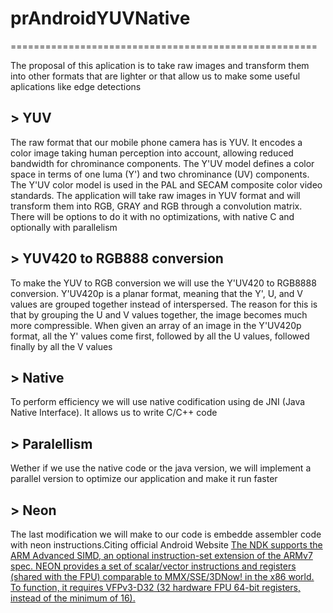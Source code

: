 # prAndroidYUVNative
=====================================================

The proposal of this aplication is to take raw images and transform them into other formats that are lighter or that allow us to make some useful aplications like edge detections

## >  YUV
The raw format that our mobile phone camera has is YUV. It encodes a color image taking human perception into account, allowing reduced bandwidth for chrominance components. The Y'UV model defines a color space in terms of one luma (Y') and two chrominance (UV) components. The Y'UV color model is used in the PAL and SECAM composite color video standards. The application will take raw images in YUV format and will transform them into RGB, GRAY and RGB through a convolution matrix. There will be options to do it with no optimizations, with native C and optionally with parallelism

## > YUV420 to RGB888 conversion
To make the YUV to RGB conversion we will use the Y'UV420 to RGB8888 conversion. Y'UV420p is a planar format, meaning that the Y', U, and V values are grouped together instead of interspersed. The reason for this is that by grouping the U and V values together, the image becomes much more compressible. When given an array of an image in the Y'UV420p format, all the Y' values come first, followed by all the U values, followed finally by all the V values

## > Native
To perform efficiency we will use native codification using de JNI (Java Native Interface). It allows us to write C/C++ code

## > Paralellism
Wether if we use the native code or the java version, we will implement a parallel version to optimize our application and make it run faster

## > Neon
The last modification we will make to our code is embedde assembler code with neon instructions.Citing official Android Website [The NDK supports the ARM Advanced SIMD, an optional instruction-set extension of the ARMv7 spec. NEON provides a set of scalar/vector instructions and registers (shared with the FPU) comparable to MMX/SSE/3DNow! in the x86 world. To function, it requires VFPv3-D32 (32 hardware FPU 64-bit registers, instead of the minimum of 16).](http://developer.android.com/intl/es/ndk/guides/cpu-arm-neon.html)
